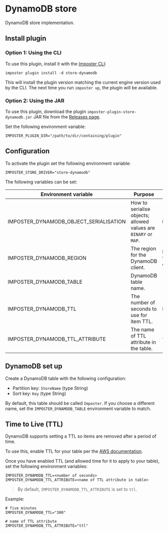 # DynamoDB store

DynamoDB store implementation.

## Install plugin

### Option 1: Using the CLI

To use this plugin, install it with the [Imposter CLI](../../docs/run_imposter_cli.md):

    imposter plugin install -d store-dynamodb

This will install the plugin version matching the current engine version used by the CLI. The next time you run `imposter up`, the plugin will be available.

### Option 2: Using the JAR

To use this plugin, download the plugin `imposter-plugin-store-dynamodb.jar` JAR file from the [Releases page](https://github.com/outofcoffee/imposter/releases).

Set the following environment variable:

    IMPOSTER_PLUGIN_DIR="/path/to/dir/containing/plugin"

## Configuration

To activate the plugin set the following environment variable:

    IMPOSTER_STORE_DRIVER="store-dynamodb"

The following variables can be set:

| Environment variable                    | Purpose                                                                                                                   | Default                    |
|-----------------------------------------|---------------------------------------------------------------------------------------------------------------------------|----------------------------|
| IMPOSTER_DYNAMODB_OBJECT_SERIALISATION  | How to serialise objects; allowed values are `BINARY` or `MAP`.                                                           | `BINARY`                   |
| IMPOSTER_DYNAMODB_REGION                | The region for the DynamoDB client.                                                                                       | Inferred from environment. |
| IMPOSTER_DYNAMODB_TABLE                 | DynamoDB table name.                                                                                                      | `"Imposter"`               |
| IMPOSTER_DYNAMODB_TTL                   | The number of seconds to use for item TTL.                                                                                | No TTL set.                |
| IMPOSTER_DYNAMODB_TTL_ATTRIBUTE         | The name of TTL attribute in the table.                                                                                   | `ttl`                      |

## DynamoDB set up

Create a DynamoDB table with the following configuration:

* Partition key: `StoreName` (type String)
* Sort key: `Key` (type String)

By default, this table should be called `Imposter`. If you choose a different name, set the `IMPOSTER_DYNAMODB_TABLE` environment variable to match.

## Time to Live (TTL)

DynamoDB supports setting a TTL so items are removed after a period of time.

To use this, enable TTL for your table per the [AWS documentation](https://docs.aws.amazon.com/amazondynamodb/latest/developerguide/time-to-live-ttl-how-to.html).

Once you have enabled TTL (and allowed time for it to apply to your table), set the following environment variables:

    IMPOSTER_DYNAMODB_TTL=<number of seconds>
    IMPOSTER_DYNAMODB_TTL_ATTRIBUTE=<name of TTL attribute in table>

> By default, `IMPOSTER_DYNAMODB_TTL_ATTRIBUTE` is set to `ttl`.

Example:

    # five minutes
    IMPOSTER_DYNAMODB_TTL="300"
    
    # name of TTL attribute
    IMPOSTER_DYNAMODB_TTL_ATTRIBUTE="ttl"
